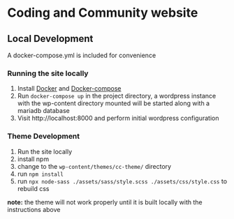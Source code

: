 # Coding and Community website

## Local Development 

A docker-compose.yml is included for convenience

### Running the site locally

1. Install [Docker](https://docs.docker.com/install/) and [Docker-compose](https://docs.docker.com/compose/install/)
2. Run `docker-compose up` in the project directory, a wordpress instance with the wp-content directory mounted will be started along with a mariadb database
3. Visit http://localhost:8000 and perform initial wordpress configuration

### Theme Development

1. Run the site locally
2. install npm
3. change to the `wp-content/themes/cc-theme/` directory
4. run `npm install`
5. run `npx node-sass ./assets/sass/style.scss ./assets/css/style.css` to rebuild css

**note:** the theme will not work properly until it is built locally with the instructions above